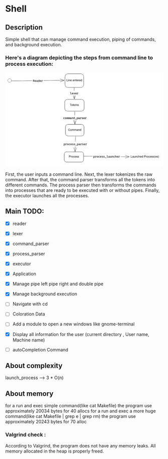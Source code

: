 # Shell

## Description
Simple shell that can manage command execution, piping of commands, and background execution.


### Here's a diagram depicting the steps from command line to process execution:

![DIAGRAMME](/ressources/ParsingCommandStep.png "ParsingCommandStep")

First, the user inputs a command line. Next, the lexer tokenizes the raw command. After that, the command parser transforms all the tokens into different commands. The process parser then transforms the commands into processes that are ready to be executed with or without pipes. Finally, the executor launches all the processes.

## Main TODO:
* [x] reader
* [x] lexer
* [x] command_parser
* [x] process_parser 
* [x] executor
* [x] Application
* [x] Manage pipe left pipe right and double pipe
* [x] Manage background execution
* [ ] Navigate with cd 
* [ ] Coloration Data
* [ ] Add a module to open a new windows like gnome-terminal
* [x] Display all information for the user (current directory , User name, Machine name)
* [ ] autoCompletion Command



## About complexity 
launch_process --> 3 * O(n)

## About memory

for a run and exec simple command(like cat Makefile) the program use approximately 20034 bytes for 40 allocs
for a run and exec a more huge command(like cat Makefile | grep e | grep rm) the program use approximately 20243 bytes for 70 alloc

### Valgrind check : 

According to Valgrind, the program does not have any memory leaks. All memory allocated in the heap is properly freed.